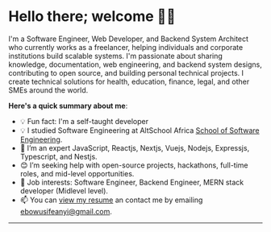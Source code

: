 # Hello there; welcome 👋🏾



I'm a Software Engineer, Web Developer, and Backend System Architect who currently works as a freelancer, helping individuals and corporate institutions build scalable systems. I'm passionate about sharing knowledge, documentation, web engineering, and backend system designs, contributing to open source, and building personal technical projects. I create technical solutions for health, education, finance, legal, and other SMEs around the world.

**Here's a quick summary about me**:

- 💡 Fun fact: I'm a self-taught developer 
- 💡 I studied Software Engineering at AltSchool Africa [School of Software Engineering](https://altschoolafrica.com/schools/engineering).
- 🌱 I’m an expert JavaScript, Reactjs, Nextjs, Vuejs, Nodejs, Expressjs, Typescript, and Nestjs.
- 😊 I’m seeking help with open-source projects, hackathons, full-time roles, and mid-level opportunities.
- 💼 Job interests: Software Engineer, Backend Engineer, MERN stack developer (Midlevel level).
- 📫 You can [view my resume](#) an contact me by emailing ebowusifeanyi@gmail.com.

---

